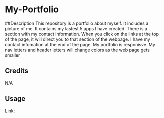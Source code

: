 # My-Portfolio

##Description
This repository is a portfolio about myself. It includes a picture of me. It contains my lastest 5 apps I have created. There is a section with my contact information. When you click on the links at the top of the page, it will direct you to that section of the webpage. I have my contact infomation at the end of the page. My portfolio is responisve. My nav letters and header letters will change colors as the web page gets smaller 

## Credits 
N/A

## Usage
Link: 

